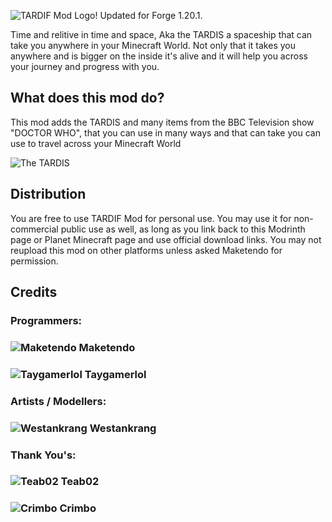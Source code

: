 ![TARDIF Mod Logo!](https://cdn.modrinth.com/data/cached_images/9d3ea594f02fe8e24d7524f1b7bbccfeefa877df.png)
Updated for Forge 1.20.1.

Time and relitive in time and space, Aka the TARDIS a spaceship that can take you anywhere in your Minecraft World. Not only that it takes you anywhere and is bigger on the inside it's alive and it will help you across your journey and progress with you.

## What does this mod do?
This mod adds the TARDIS and many items from the BBC Television show "DOCTOR WHO", that you can use in many ways and that can take you can use to travel across your Minecraft World

![The TARDIS](https://cdn.modrinth.com/data/cached_images/257274e1c8abfa250f08abf6b83908a1c8887162.png)

## Distribution
You are free to use TARDIF Mod for personal use. You may use it for non-commercial public use as well, as long as you link back to this Modrinth page or Planet Minecraft page and use official download links. You may not reupload this mod on other platforms unless asked Maketendo for permission.

## Credits
### Programmers:
### ![Maketendo](https://cdn.modrinth.com/data/cached_images/188126d90c345718a577033b7217ec3791edfffa.png) Maketendo
### ![Taygamerlol](https://cdn.modrinth.com/data/cached_images/95967289c207637b61487ee7b688152d5bff2f7d.png) Taygamerlol
### Artists / Modellers:
### ![Westankrang](https://cdn.modrinth.com/data/cached_images/f5ecb428c5f982431e0a5e06b3e211c86988ba0f.png) **Westankrang**
### Thank You's:
### ![Teab02](https://cdn.modrinth.com/data/cached_images/55261454792e3d8ad9785fd7a9910b80a101b7d6.png) Teab02
### ![Crimbo](https://cdn.modrinth.com/data/cached_images/67d118622f23aa118f4540edb723c3e45efd701b.png) Crimbo
